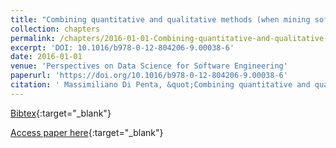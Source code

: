 ```yaml
---
title: "Combining quantitative and qualitative methods (when mining software data)"
collection: chapters
permalink: /chapters/2016-01-01-Combining-quantitative-and-qualitative-methods-when-mining-software-data
excerpt: 'DOI: 10.1016/b978-0-12-804206-9.00038-6'
date: 2016-01-01
venue: 'Perspectives on Data Science for Software Engineering'
paperurl: 'https://doi.org/10.1016/b978-0-12-804206-9.00038-6'
citation: ' Massimiliano Di Penta, &quot;Combining quantitative and qualitative methods (when mining software data).&quot; Perspectives on Data Science for Software Engineering, 2016.'
---
```

[Bibtex](https://dblp.org/rec/bib/books/el/16/Penta16){:target="_blank"}

[Access paper here](https://doi.org/10.1016/b978-0-12-804206-9.00038-6){:target="_blank"}
